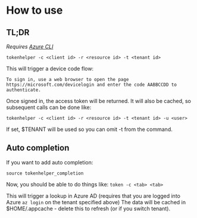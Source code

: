# How to use

## TL;DR

_Requires [Azure CLI](https://docs.microsoft.com/en-us/cli/azure/install-azure-cli?view=azure-cli-latest)_

`tokenhelper -c <client id> -r <resource id> -t <tenant id>`

This will trigger a device code flow:

`To sign in, use a web browser to open the page https://microsoft.com/devicelogin and enter the code AABBCCDD to authenticate.`

Once signed in, the access token will be returned.
It will also be cached, so subsequent calls can be done like:

`tokenhelper -c <client id> -r <resource id> -t <tenant id> -u <user>`

If set, $TENANT will be used so you can omit -t <tenant id> from the command.

## Auto completion
If you want to add auto completion:

`source tokenhelper_completion`

Now, you should be able to do things like:
`token -c <tab> <tab>` 

This will trigger a lookup in Azure AD (requires that you are logged into Azure `az login` on the tenant specified above)
The data will be cached in $HOME/.appcache - delete this to refresh (or if you switch tenant).

